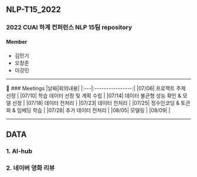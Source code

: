 ## NLP-T15_2022
### 2022 CUAI 하계 컨퍼런스 NLP 15팀 repository

#### Member
* 김민기
* 오창준
* 이강민
--- 
:calendar: ### Meetings
|날짜|회의내용|
|:---|:----------------:|
|07/06| 프로젝트 주제 선정 |
|07/10| 학습 데이터 선정 및 계획 수립 |
|07/14| 데이터 불균형 성능 확인 & 모델 선정 |
|07/18| 데이터 전처리 |
|07/23| 데이터 전처리 |
|07/25| 정수인코딩 & 토큰화 & 임베딩 학습 |
|07/28| 추가 데이터 전처리 |
|08/05| 모델링 |
|08/09|       |

---
## DATA
### 1. AI-hub  
  
  
### 2. 네이버 영화 리뷰
